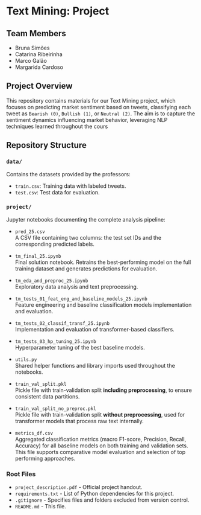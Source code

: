 # Text Mining: Project

## Team Members
- Bruna Simões  
- Catarina Ribeirinha  
- Marco Galão  
- Margarida Cardoso  

## Project Overview
This repository contains materials for our Text Mining project, which focuses on predicting market sentiment based on tweets, classifying each tweet as `Bearish (0)`, `Bullish (1)`, or `Neutral (2)`. The aim is to capture the sentiment dynamics influencing market behavior, leveraging NLP techniques learned throughout the cours

## Repository Structure

### `data/`
Contains the datasets provided by the professors:
- `train.csv`: Training data with labeled tweets.
- `test.csv`: Test data for evaluation.

### `project/`
Jupyter notebooks documenting the complete analysis pipeline:

- `pred_25.csv`  
  A CSV file containing two columns: the test set IDs and the corresponding predicted labels.

- `tm_final_25.ipynb`  
  Final solution notebook. Retrains the best-performing model on the full training dataset and generates predictions for evaluation.
  
- `tm_eda_and_preproc_25.ipynb`  
  Exploratory data analysis and text preprocessing.

- `tm_tests_01_feat_eng_and_baseline_models_25.ipynb`  
  Feature engineering and baseline classification models implementation and evaluation.

- `tm_tests_02_classif_transf_25.ipynb`  
  Implementation and evaluation of transformer-based classifiers.

- `tm_tests_03_hp_tuning_25.ipynb`  
  Hyperparameter tuning of the best baseline models.

- `utils.py`  
  Shared helper functions and library imports used throughout the notebooks.

- `train_val_split.pkl`  
  Pickle file with train-validation split **including preprocessing**, to ensure consistent data partitions.

- `train_val_split_no_preproc.pkl`  
  Pickle file with train-validation split **without preprocessing**, used for transformer models that process raw text internally.

- `metrics_df.csv`  
  Aggregated classification metrics (macro F1-score, Precision, Recall, Accuracy) for all baseline models on both training and validation sets. This file supports comparative model evaluation and selection of top performing approaches.

### Root Files
- `project_description.pdf` - Official project handout. 
- `requirements.txt` - List of Python dependencies for this project.
- `.gitignore` - Specifies files and folders excluded from version control.
- `README.md` - This file.
